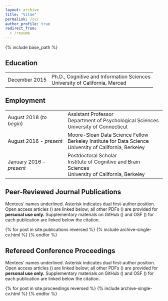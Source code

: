 ```yaml
---
layout: archive
title: "Vitae"
permalink: /cv/
author_profile: true
redirect_from:
  - /resume
---
```


{% include base_path %}


## Education

|                         |                                      |
|:----------------------- |--------------------------------------|
| December 2015 | Ph.D., Cognitive and Information Sciences<br>University of California, Merced|

## Employment

|                         |                                      |
|:----------------------- |--------------------------------------|
| August 2018 (*to begin*) | Assistant Professor<br>Department of Psychological Sciences<br>University of Connecticut|
| August 2016 - *present* | Moore-Sloan Data Science Fellow<br>Berkeley Institute for Data Science<br>University of California, Berkeley|
| January 2016 – *present* | Postdoctoral Scholar<br>Institute of Cognitive and Brain Sciences<br>University of California, Berkeley|

## Peer-Reviewed Journal Publications

Mentees’ names underlined. Asterisk indicates dual first-author position. Open access articles (<i class="ai ai-open-access-square" aria-hidden="true"></i>) are linked below; all other PDFs (<i class="fa fa-file-pdf-o" aria-hidden="true"></i>) are provided for **personal use only.** Supplementary materials on GitHub (<i class="fa fa-github" aria-hidden="true"></i>) and OSF (<i class="ai ai-osf" aria-hidden="true"></i>) for each publication are linked below the citation.

{% for post in site.publications reversed %}
  {% include archive-single-cv.html %}
{% endfor %}

## Refereed Conference Proceedings

Mentees’ names underlined. Asterisk indicates dual first-author position. Open access articles (<i class="ai ai-open-access-square" aria-hidden="true"></i>) are linked below; all other PDFs (<i class="fa fa-file-pdf-o" aria-hidden="true"></i>) are provided for **personal use only.** Supplementary materials on GitHub (<i class="fa fa-github" aria-hidden="true"></i>) and OSF (<i class="ai ai-osf" aria-hidden="true"></i>) for each publication are linked below the citation.

{% for post in site.proceedings reversed %}
  {% include archive-single-cv.html %}
{% endfor %}
